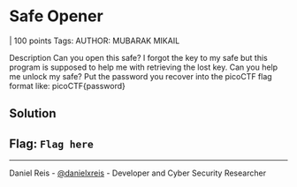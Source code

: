 # Safe Opener
 | 100 points
Tags: 
AUTHOR: MUBARAK MIKAIL

Description
Can you open this safe?
I forgot the key to my safe but this program is supposed to help me with retrieving the lost key. Can you help me unlock my safe?
Put the password you recover into the picoCTF flag format like:
picoCTF{password}

## Solution

## **Flag:** `Flag here`
---
Daniel Reis - [@danielxreis](https://twitter.com/DanielXReis) - Developer and Cyber Security Researcher